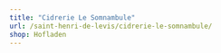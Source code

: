 ```yaml
---
title: "Cidrerie Le Somnambule"
url: /saint-henri-de-levis/cidrerie-le-somnambule/
shop: Hofladen
---
```

